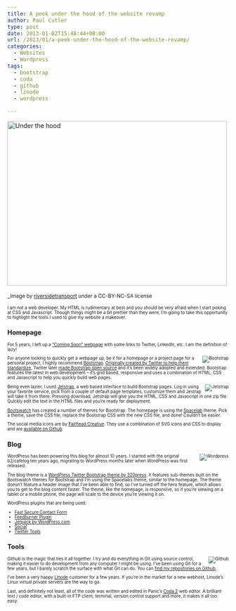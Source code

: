 ```yaml
---
title: A peek under the hood of the website revamp
author: Paul Cutler
type: post
date: 2013-01-02T15:48:44+00:00
url: /2013/01/a-peek-under-the-hood-of-the-website-revamp/
categories:
  - Websites
  - Wordpress
tags:
  - bootstrap
  - coda
  - github
  - linode
  - wordpress

---
```

[<img alt="Under the hood" src="https://i0.wp.com/farm4.staticflickr.com/3255/5755474003_14d085e773.jpg?resize=500%2C375" width="500" height="375" data-recalc-dims="1" />][1]
  
_<small>Image by <a href="http://www.flickr.com/photos/riversidetransportdotcom/">riversidetransport</a> under a CC-BY-NC-SA license<small></em></p> 

<p>
  I am not a web developer. My HTML is rudimentary at best and you should be very afraid when I start poking at CSS and Javascript. Though things might be a bit prettier than they were, I&#8217;m going to take this opportunity to highlight the tools I used to give my website a makeover.
</p>

<h2>
  Homepage
</h2>

<p>
  For 5 years, I left up a <a href="http://paulcutler.org/index-old.html">&#8220;Coming Soon&#8221; webpage</a> with some links to Twitter, LinkedIn, etc. I am the definition of lazy!
</p>

<p>
  <img alt="Bootstrap" src="https://i0.wp.com/jetstrap-site.s3.amazonaws.com/images/feature_bootstrap.jpg?w=700" align="right" data-recalc-dims="1" />For anyone looking to quickly get a webpage up, be it for a homepage or a project page for a personal project, I highly recommend <a href="http://twitter.github.com/bootstrap/index.html">Bootstrap</a>. <a href="https://dev.twitter.com/blog/bootstrap-twitter">Originally created by Twitter to help them standardize</a>, Twitter later <a href="https://github.com/twitter/bootstrap">made Bootstrap open source</a> and it&#8217;s been widely adopted and extended. Bootstrap features the latest in web development &#8211; it&#8217;s grid based, responsive and uses a combination of HTML, CSS and Javascript to help you quickly build web pages.
</p>

<p>
  <img alt="Jetstrap" src="https://i0.wp.com/si0.twimg.com/profile_images/2640135694/6b051ec01defad8731f6b1026dff0ad0_bigger.png?w=700&#038;ssl=1" align="right" data-recalc-dims="1" />Being even lazier, I used <a href="http://jetstrap.com/" title="Jetstrap">Jetstrap</a>, a web based interface to build Bootstrap pages. Log in using your favorite service, pick from a couple of default page templates, customize them and Jestrap will take it from there. Pressing download, Jetstrap will give you the HTML, CSS and Javascript in one zip file. Quickly edit the text in the HTML files and you&#8217;re ready for deployment.
</p>

<p>
  <a title="Bootswatch" href="http://bootswatch.com/">Bootswatch</a> has created a number of themes for Bootstrap. The homepage is using the <a title="Spacelab" href="http://bootswatch.com/spacelab/">Spacelab</a> theme. Pick a theme, save the CSS file, replace the Bootstrap CSS with the new CSS file, and done! Couldn&#8217;t be easier.
</p>

<p>
  The social media icons are by <a href="http://fairheadcreative.com/blog/fc-webicons-set-launched/">Fairhead Creative</a>. They use a combination of SVG icons and CSS to display and are <a href="https://github.com/adamfairhead/webicons">available on Github</a>.
</p>

<h2>
  Blog
</h2>

<p>
  <img alt="Wordpress" src="https://i1.wp.com/s.wordpress.org/about/images/wordpress-logo-notext-bg.png?w=700" align="right" data-recalc-dims="1" />WordPress has been powering this blog for almost 10 years. I started with the original b2/cafelog ten years ago, migrating to WordPress months later when WordPress was first released.
</p>

<p>
  The blog theme is a <a href="http://320press.com/wpbs/">WordPress Twitter Bootstrap theme by 320press</a>. It features sub-themes built on the Bootswatch themes for Bootstrap and I&#8217;m using the Spacelabs theme, similar to the homepage. The theme doesn&#8217;t feature a header image that I&#8217;ve been able to find, so I&#8217;ve turned off the hero feature, which allows you to get to the blog content faster. The theme, like the homepage, is responsive, so if you&#8217;re viewing on a tablet or a mobile phone, the page will scale to the device you&#8217;re viewing it on.
</p>

<p>
  WordPress plugins that are being used:
</p>

<ul>
  <li>
    <a href="http://www.fastsecurecontactform.com/">Fast Secure Contact Form</a>
  </li>
  <li>
    <a href="http://flagrantdisregard.com/feedburner/">Feedburner Plugin</a>
  </li>
  <li>
    <a href="http://wordpress.org/extend/plugins/jetpack/">Jetpack by WordPress.com</a>
  </li>
  <li>
    <a href="http://mailchimp.com/social-plugin-for-wordpress/">Social</a>
  </li>
  <li>
    <a href="http://crowdfavorite.com/wordpress/plugins/twitter-tools/">Twitter Tools</a>
  </li>
</ul>

<h2>
  Tools
</h2>

<p>
  <img alt="Github" src="https://i0.wp.com/github.com/github/media/blob/master/octocats/octocat_fluid.png?w=700&#038;ssl=1" align="right" data-recalc-dims="1" />Github is the magic that ties it all together. I try and do everything in Git using source control, making it easier to do development from any computer I might be using. I&#8217;ve been using Git for a few years, but I barely scratch the surface with what Git can do. You can <a href="https://github.com/pcutler">find my repositories on Github</a>.
</p>

<p>
  I&#8217;ve been a very happy <a href="http://www.linode.com/" title="Linode">Linode</a> customer for a few years. If you&#8217;re in the market for a new webhost, Linode&#8217;s Linux virtual private servers are the way to go.
</p>

<p>
  Last, and definitely not least, all of the code was written and edited in Panic&#8217;s <a href="http://panic.com/coda/">Coda 2</a> web editor. A brilliant text / code editor, with a built-in FTP client, terminal, version control support and more, it makes it all too easy.
</p>

 [1]: http://www.flickr.com/photos/riversidetransportdotcom/5755474003/ "Under the hood by riversidetransport, on Flickr"